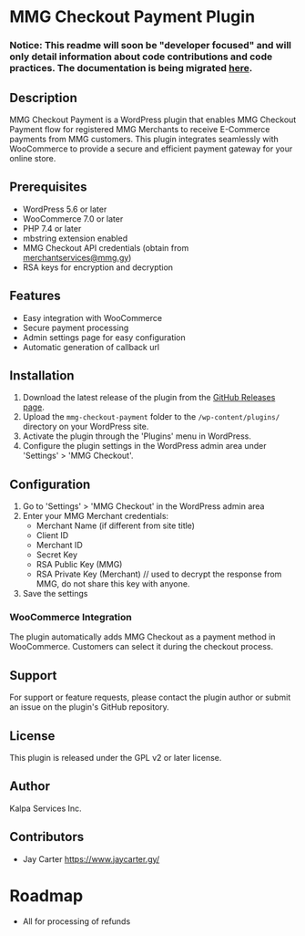 # MMG Checkout Payment Plugin

### Notice: This readme will soon be "developer focused" and will only detail information about code contributions and code practices. The documentation is being migrated [here](https://github.com/Kalpa-Services/mmg-wp-plugin-docs).

## Description

MMG Checkout Payment is a WordPress plugin that enables MMG Checkout Payment flow for registered MMG Merchants to receive E-Commerce payments from MMG customers. This plugin integrates seamlessly with WooCommerce to provide a secure and efficient payment gateway for your online store.


## Prerequisites

- WordPress 5.6 or later
- WooCommerce 7.0 or later
- PHP 7.4 or later
- mbstring extension enabled
- MMG Checkout API credentials (obtain from merchantservices@mmg.gy)
- RSA keys for encryption and decryption

## Features

- Easy integration with WooCommerce
- Secure payment processing
- Admin settings page for easy configuration
- Automatic generation of callback url

## Installation

1. Download the latest release of the plugin from the [GitHub Releases page](https://github.com/Kalpa-Services/mmg-wp-plugin/releases).
2. Upload the `mmg-checkout-payment` folder to the `/wp-content/plugins/` directory on your WordPress site.
3. Activate the plugin through the 'Plugins' menu in WordPress.
4. Configure the plugin settings in the WordPress admin area under 'Settings' > 'MMG Checkout'.

## Configuration

1. Go to 'Settings' > 'MMG Checkout' in the WordPress admin area
2. Enter your MMG Merchant credentials:
   - Merchant Name (if different from site title)
   - Client ID
   - Merchant ID
   - Secret Key
   - RSA Public Key (MMG)
   - RSA Private Key (Merchant) // used to decrypt the response from MMG, do not share this key with anyone.
3. Save the settings

### WooCommerce Integration

The plugin automatically adds MMG Checkout as a payment method in WooCommerce. Customers can select it during the checkout process.

## Support

For support or feature requests, please contact the plugin author or submit an issue on the plugin's GitHub repository.

## License

This plugin is released under the GPL v2 or later license.

## Author

Kalpa Services Inc.

## Contributors

- Jay Carter https://www.jaycarter.gy/

# Roadmap

- All for processing of refunds
